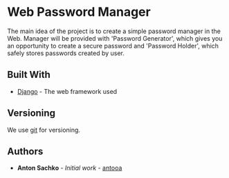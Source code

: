 # Web Password Manager

The main idea of the project is to create a simple password manager in the Web. Manager will be provided with 'Password Generator', which gives you an opportunity to create a secure password and 'Password Holder', which safely stores passwords created by user.

## Built With

* [Django](https://www.djangoproject.com) - The web framework used

## Versioning

We use [git](https://git-scm.com) for versioning.

## Authors

* **Anton Sachko** - *Initial work* - [antooa](https://github.com/antooa)
